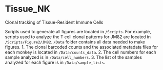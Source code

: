 # Tissue_NK
Clonal tracking of Tissue-Resident Immune Cells

Scripts used to generate all figures are located in `/Scripts`. For example, scripts used to analyze the T cell clonal patterns for JM82 are located in `/Scripts/Figure2/JM82`.
`/Data` folder contains all data needed to make figures. 
      1. The clonal barcoded counts and the associated metadata files for each monkey is located in `/Data/counts_data`. 
      2. The cell numbers for each sample analyzed is in `/Data/cell_numbers`.
      3. The list of the samples analyzed for each figure is in `/Data/sample_lists`.

